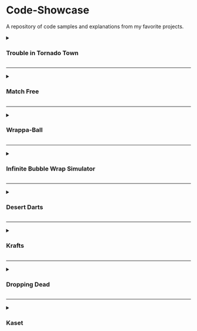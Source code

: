 # Code-Showcase
A repository of code samples and explanations from my favorite projects.

<details>
  <summary><h3>Trouble in Tornado Town</h3></summary>
  Stuff
</details>

---

<details>
  <summary><h3>Match Free</h3></summary>
  Stuff
</details>

---

<details>
  <summary><h3>Wrappa-Ball</h3></summary>
  Stuff
</details>

---

<details>
  <summary><h3>Infinite Bubble Wrap Simulator</h3></summary>
  Stuff
</details>

---

<details>
  <summary><h3>Desert Darts</h3></summary>
  Stuff
</details>

---

<details>
  <summary><h3>Krafts</h3></summary>
  Stuff
</details>

---

<details>
  <summary><h3>Dropping Dead</h3></summary>
  Stuff
</details>

---

<details>
  <summary><h3>Kaset</h3></summary>
  Stuff
</details>
